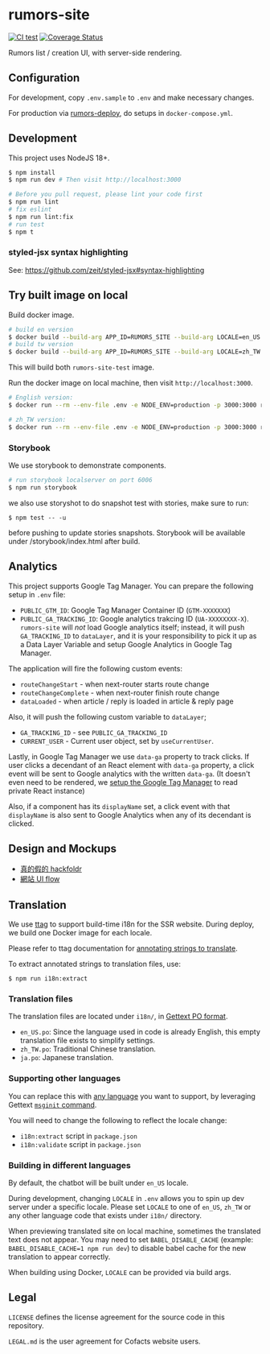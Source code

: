 # rumors-site

[![CI test](https://github.com/cofacts/rumors-site/actions/workflows/ci.yml/badge.svg)](https://github.com/cofacts/rumors-site/actions/workflows/ci.yml) [![Coverage Status](https://coveralls.io/repos/github/cofacts/rumors-site/badge.svg?branch=master)](https://coveralls.io/github/cofacts/rumors-site?branch=master)

Rumors list / creation UI, with server-side rendering.

## Configuration

For development, copy `.env.sample` to `.env` and make necessary changes.

For production via [rumors-deploy](http://github.com/cofacts/rumors-deploy), do setups in `docker-compose.yml`.

## Development

This project uses NodeJS 18+.

``` bash
$ npm install
$ npm run dev # Then visit http://localhost:3000

# Before you pull request, please lint your code first
$ npm run lint
# fix eslint
$ npm run lint:fix
# run test
$ npm t
```
### styled-jsx syntax highlighting

See: https://github.com/zeit/styled-jsx#syntax-highlighting

## Try built image on local

Build docker image.

``` bash
# build en version
$ docker build --build-arg APP_ID=RUMORS_SITE --build-arg LOCALE=en_US -t rumors-site-test-tw
# build tw version
$ docker build --build-arg APP_ID=RUMORS_SITE --build-arg LOCALE=zh_TW -t rumors-site-test-tw
```

This will build both `rumors-site-test` image.

Run the docker image on local machine, then visit `http://localhost:3000`.

``` bash
# English version:
$ docker run --rm --env-file .env -e NODE_ENV=production -p 3000:3000 rumors-site-test-en

# zh_TW version:
$ docker run --rm --env-file .env -e NODE_ENV=production -p 3000:3000 rumors-site-test-tw
```

### Storybook
We use storybook to demonstrate components.
```bash
# run storybook localserver on port 6006
$ npm run storybook
```
we also use storyshot to do snapshot test with stories, make sure to run:
```
$ npm test -- -u
```
before pushing to update stories snapshots.
Storybook will be available under /storybook/index.html after build.

## Analytics

This project supports Google Tag Manager. You can prepare the following setup in `.env` file:
- `PUBLIC_GTM_ID`: Google Tag Manager Container ID (`GTM-XXXXXXX`)
- `PUBLIC_GA_TRACKING_ID`: Google analytics trakcing ID (`UA-XXXXXXXX-X`). `rumors-site` will *not*
  load Google analytics itself; instead, it will push `GA_TRACKING_ID` to `dataLayer`, and it is your
  responsibility to pick it up as a Data Layer Variable and setup Google Analytics in Google Tag Manager.

The application will fire the following custom events:

- `routeChangeStart` - when next-router starts route change
- `routeChangeComplete` - when next-router finish route change
- `dataLoaded` - when article / reply is loaded in article & reply page

Also, it will push the following custom variable to `dataLayer`;

- `GA_TRACKING_ID` - see `PUBLIC_GA_TRACKING_ID`
- `CURRENT_USER` - Current user object, set by `useCurrentUser`.

Lastly, in Google Tag Manager we use `data-ga` property to track clicks.
If user clicks a decendant of an React element with `data-ga` property,
a click event will be sent to Google analytics with the written `data-ga`.
(It doesn't even need to be rendered, we [setup the Google Tag Manager](https://github.com/cofacts/rumors-site/pull/254) to read private React instance)

Also, if a component has its `displayName` set,
a click event with that `displayName` is also sent to Google Analytics when any of its decendant is clicked.

## Design and Mockups

* [真的假的 hackfoldr](http://beta.hackfoldr.org/rumors)
* [網站 UI flow](https://i.imgur.com/lxas2Ic.jpg)


## Translation

We use [ttag](https://ttag.js.org/) to support build-time i18n for the SSR website. During deploy,
we build one Docker image for each locale.

Please refer to ttag documentation for [annotating strings to translate](https://ttag.js.org/docs/quickstart.html).

To extract annotated strings to translation files, use:

```
$ npm run i18n:extract
```

### Translation files

The translation files are located under `i18n/`, in [Gettext PO format](https://www.gnu.org/software/gettext/manual/html_node/PO-Files.html).

- `en_US.po`: Since the language used in code is already English, this empty translation file exists to simplify settings.
- `zh_TW.po`: Traditional Chinese translation.
- `ja.po`: Japanese translation.

### Supporting other languages

You can replace this with [any language](https://www.gnu.org/software/gettext/manual/html_node/Locale-Names.html) you want to support, by leveraging Gettext [`msginit` command](https://www.gnu.org/software/gettext/manual/html_node/msginit-Invocation.html).

You will need to change the following to reflect the locale change:

- `i18n:extract` script in `package.json`
- `i18n:validate` script in `package.json`

### Building in different languages

By default, the chatbot will be built under `en_US` locale.

During development, changing `LOCALE` in `.env` allows you to spin up dev server under a specific locale.
Please set `LOCALE` to one of `en_US`, `zh_TW` or any other language code that exists under `i18n/` directory.

When previewing translated site on local machine, sometimes the translated text does not appear.
You may need to set `BABEL_DISABLE_CACHE` (example: `BABEL_DISABLE_CACHE=1 npm run dev`) to disable
babel cache for the new translation to appear correctly.

When building using Docker, `LOCALE` can be provided via build args.

## Legal

`LICENSE` defines the license agreement for the source code in this repository.

`LEGAL.md` is the user agreement for Cofacts website users.

